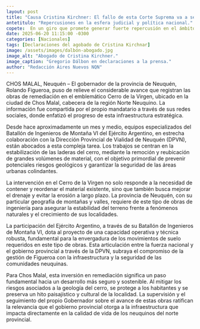 ```yaml
---
layout: post
title: "Causa Cristina Kirchner: El fallo de esta Corte Suprema va a ser anulada, aseguró Gregorio Dalbón"
antetitulo: "Repercusiones en la esfera judicial y política nacional."
copete:  En un giro que promete generar fuerte repercusión en el ámbito judicial y político nacional, el abogado de la expresidenta Cristina Fernández de Kirchner, Gregorio Dalbón, ha expresado públicamente que el "fallo de esta Corte Suprema va a ser anulada", enviando un mensaje de tranquilidad a la ciudadanía. La contundente declaración, difundida a través de redes sociales, reaviva el debate sobre la situación judicial de la exmandataria y la independencia de poderes en Argentina.
date: 2025-06-20 11:15:00 -0300
categories: [Nacionales]
tags: [Declaraciones del agobado de Cristina Kirchnar]
image: /assets/images/dalbón-abogado.jpg
image_alt: "Abogado de Cristina Kirchner."
image_caption: "Gregorio Dálbon en declaraciones a la prensa."
author: "Redacción Aires Nuevos NQN"
---
```


CHOS MALAL, Neuquén – El gobernador de la provincia de Neuquén, Rolando Figueroa, puso de relieve el considerable avance que registran las obras de remediación en el emblemático Cerro de la Virgen, ubicado en la ciudad de Chos Malal, cabecera de la región Norte Neuquino. La información fue compartida por el propio mandatario a través de sus redes sociales, donde enfatizó el progreso de esta infraestructura estratégica.

Desde hace aproximadamente un mes y medio, equipos especializados del Batallón de Ingenieros de Montaña VI del Ejército Argentino, en estrecha colaboración con la Dirección Provincial de Vialidad de Neuquén (DPVN), están abocados a esta compleja tarea. Los trabajos se centran en la estabilización de las laderas del cerro, mediante la remoción y reubicación de grandes volúmenes de material, con el objetivo primordial de prevenir potenciales riesgos geológicos y garantizar la seguridad de las áreas urbanas colindantes.

La intervención en el Cerro de la Virgen no solo responde a la necesidad de contener y reordenar el material existente, sino que también busca mejorar el drenaje y evitar la erosión a largo plazo. La provincia de Neuquén, con su particular geografía de montañas y valles, requiere de este tipo de obras de ingeniería para asegurar la estabilidad del terreno frente a fenómenos naturales y el crecimiento de sus localidades.

La participación del Ejército Argentino, a través de su Batallón de Ingenieros de Montaña VI, dota al proyecto de una capacidad operativa y técnica robusta, fundamental para la envergadura de los movimientos de suelo requeridos en este tipo de obras. Esta articulación entre la fuerza nacional y el gobierno provincial a través de la DPVN, subraya el compromiso de la gestión de Figueroa con la infraestructura y la seguridad de las comunidades neuquinas.

Para Chos Malal, esta inversión en remediación significa un paso fundamental hacia un desarrollo más seguro y sostenible. Al mitigar los riesgos asociados a la geología del cerro, se protege a los habitantes y se preserva un hito paisajístico y cultural de la localidad. La supervisión y el seguimiento del propio Gobernador sobre el avance de estas obras ratifican la relevancia que el gobierno provincial otorga a la infraestructura que impacta directamente en la calidad de vida de los neuquinos del norte provincial.